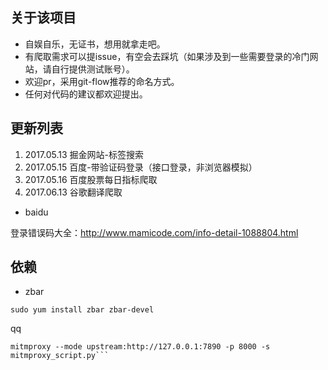 ## 关于该项目

- 自娱自乐，无证书，想用就拿走吧。
- 有爬取需求可以提issue，有空会去踩坑（如果涉及到一些需要登录的冷门网站，请自行提供测试账号）。
- 欢迎pr，采用git-flow推荐的命名方式。
- 任何对代码的建议都欢迎提出。

## 更新列表

1. 2017.05.13 掘金网站-标签搜索
2. 2017.05.15 百度-带验证码登录（接口登录，非浏览器模拟）
3. 2017.05.16 百度股票每日指标爬取
4. 2017.06.13 谷歌翻译爬取

- baidu

登录错误码大全：http://www.mamicode.com/info-detail-1088804.html

## 依赖

- zbar

```text
sudo yum install zbar zbar-devel

```

qq

```shell
mitmproxy --mode upstream:http://127.0.0.1:7890 -p 8000 -s mitmproxy_script.py```